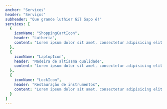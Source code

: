 ```yaml
---
anchor: "Services"
header: "Serviços"
subheader: "Que grande luthier Gil Sapo é!"
services: [
  {
    iconName: "ShoppingCartIcon",
    header: "Lutheria",
    content: "Lorem ipsum dolor sit amet, consectetur adipisicing elit. Minima maxime quam architecto quo inventore harum ex magni, dicta impedit."
  },
  {
    iconName: "LaptopIcon",
    header: "Madeira de altíssma qualidade",
    content: "Lorem ipsum dolor sit amet, consectetur adipisicing elit. Minima maxime quam architecto quo inventore harum ex magni, dicta impedit."
  },
  {
    iconName: "LockIcon",
    header: "Restauração de instrumentos",
    content: "Lorem ipsum dolor sit amet, consectetur adipisicing elit. Minima maxime quam architecto quo inventore harum ex magni, dicta impedit."
  }
]
---
```

